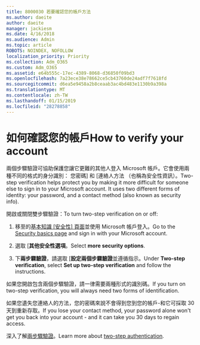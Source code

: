 ```yaml
---
title: 8000030 若要確認您的帳戶方法
ms.author: daeite
author: daeite
manager: jackiesm
ms.date: 4/16/2018
ms.audience: Admin
ms.topic: article
ROBOTS: NOINDEX, NOFOLLOW
localization_priority: Priority
ms.collection: Adm_O365
ms.custom: Adm_O365
ms.assetid: e64b555c-17ec-4389-8068-d36850f09bd3
ms.openlocfilehash: 7a23ece38e78662ce5cb43760de24adf7f7618fd
ms.sourcegitcommit: d6ea5e9458a2b8ceaab3ac4bd483e1130b9a398a
ms.translationtype: MT
ms.contentlocale: zh-TW
ms.lasthandoff: 01/15/2019
ms.locfileid: "28278858"
---
```

# <a name="how-to-verify-your-account"></a><span data-ttu-id="6b672-102">如何確認您的帳戶</span><span class="sxs-lookup"><span data-stu-id="6b672-102">How to verify your account</span></span>

<span data-ttu-id="6b672-p101">兩個步驟驗證可協助保護您讓它更難的其他人登入 Microsoft 帳戶。它會使用兩種不同的格式的身分識別： 您密碼] 和 [連絡人方法 （也稱為安全性資訊）。</span><span class="sxs-lookup"><span data-stu-id="6b672-p101">Two-step verification helps protect you by making it more difficult for someone else to sign in to your Microsoft account. It uses two different forms of identity: your password, and a contact method (also known as security info).</span></span> 
  
<span data-ttu-id="6b672-105">開啟或關閉雙步驟驗證：</span><span class="sxs-lookup"><span data-stu-id="6b672-105">To turn two-step verification on or off:</span></span>
  
1. <span data-ttu-id="6b672-106">移至的[基本知識 [安全性] 頁面](https://go.microsoft.com/fwlink/?linkid=842325)並使用 Microsoft 帳戶登入。</span><span class="sxs-lookup"><span data-stu-id="6b672-106">Go to the [Security basics page](https://go.microsoft.com/fwlink/?linkid=842325) and sign in with your Microsoft account.</span></span> 
    
2. <span data-ttu-id="6b672-107">選取 [**其他安全性選項**。</span><span class="sxs-lookup"><span data-stu-id="6b672-107">Select **more security options**.</span></span> 
    
3. <span data-ttu-id="6b672-108">下**兩步驟驗證**，請選取 [**設定兩個步驟驗證**並遵循指示。</span><span class="sxs-lookup"><span data-stu-id="6b672-108">Under **Two-step verification**, select **Set up two-step verification** and follow the instructions.</span></span> 
    
<span data-ttu-id="6b672-109">如果您開啟包含兩個步驟驗證，請一律需要兩種形式的識別碼。</span><span class="sxs-lookup"><span data-stu-id="6b672-109">If you turn on two-step verification, you will always need two forms of identification.</span></span>
  
<span data-ttu-id="6b672-110">如果您遺失您連絡人的方法，您的密碼來說不會得到您到您的帳戶-和它可採取 30 天到重新存取。</span><span class="sxs-lookup"><span data-stu-id="6b672-110">If you lose your contact method, your password alone won't get you back into your account - and it can take you 30 days to regain access.</span></span> 
  
<span data-ttu-id="6b672-111">深入了解[兩步驟驗證](https://go.microsoft.com/fwlink/?linkid=872270)。</span><span class="sxs-lookup"><span data-stu-id="6b672-111">Learn more about [two-step authentication](https://go.microsoft.com/fwlink/?linkid=872270).</span></span>
  

